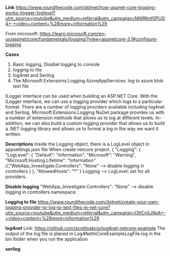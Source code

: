 **Link**
https://www.roundthecode.com/dotnet/how-aspnet-core-logging-works-ilogger-loglevel?utm_source=youtube&utm_medium=referral&utm_campaign=NN9Rmf0PUG4+-+video+content+%28more+information%29

From microsoft:
https://learn.microsoft.com/en-us/aspnet/core/fundamentals/logging/?view=aspnetcore-3.1#configure-logging

**Cases**
1. Basic logging, Disabel logging to console
2. logging to file
3. log4net and Serilog
4. The Microsoft.Extensions.Logging.AzureAppServices: log to azure blob text file

ILogger interface can be used when building an ASP.NET Core. With the ILogger interface, we can use a logging provider which logs to a particular format. There are a number of logging providers available including log4net and Serilog.
Microsoft.Extensions.Logging NuGet package provides us with a number of extension methods that allows us to log at different levels.
In-addition, we can also build a custom logging provider that allows us to build a .NET logging library and allows us to format a log in the way we want it written.

**Descriptions**
Inside the Logging object, there is a LogLevel object in appsettings.json file When create netcore project.
{
  "Logging": {
    "LogLevel": {
      "Default": "Information",
      "Microsoft": "Warning",
      "Microsoft.Hosting.Lifetime": "Information"
      //,"WebApp_Investigate.Controllers": "None" --> disable logging in controllers
    }
  },
  "AllowedHosts": "*"
}
Logging --> LogLevel: set for all providers.

**Disable logging**
"WebApp_Investigate.Controllers": "None" --> disable logging in controllers namespace.

**Logging to file**
https://www.roundthecode.com/dotnet/create-your-own-logging-provider-to-log-to-text-files-in-net-core?utm_source=youtube&utm_medium=referral&utm_campaign=I3tlCn5J9pA+-+video+content+%28more+information%29

**log4net**
Link: https://github.com/scottluskcis/log4net-netcore-example
The output of the log file is placed in Log4NetInCoreExampleLogFile.log in the bin folder when you run the application

**serilog**
